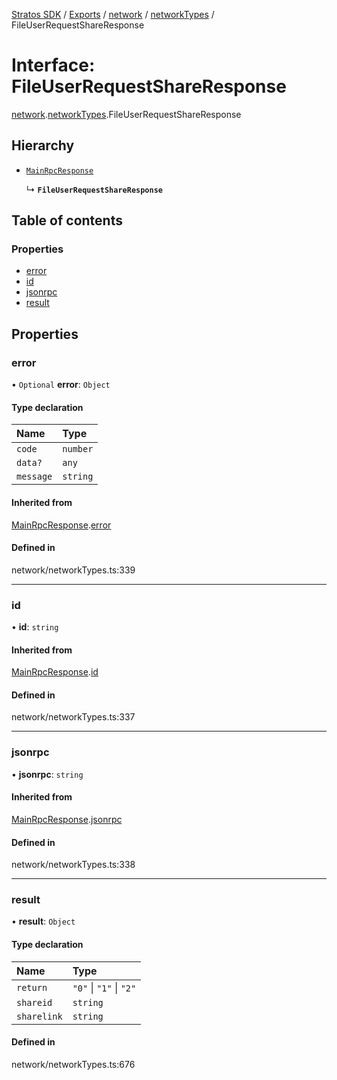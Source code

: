 [Stratos SDK](../README.md) / [Exports](../modules.md) / [network](../modules/network.md) / [networkTypes](../modules/network.networkTypes.md) / FileUserRequestShareResponse

# Interface: FileUserRequestShareResponse

[network](../modules/network.md).[networkTypes](../modules/network.networkTypes.md).FileUserRequestShareResponse

## Hierarchy

- [`MainRpcResponse`](network.networkTypes.MainRpcResponse.md)

  ↳ **`FileUserRequestShareResponse`**

## Table of contents

### Properties

- [error](network.networkTypes.FileUserRequestShareResponse.md#error)
- [id](network.networkTypes.FileUserRequestShareResponse.md#id)
- [jsonrpc](network.networkTypes.FileUserRequestShareResponse.md#jsonrpc)
- [result](network.networkTypes.FileUserRequestShareResponse.md#result)

## Properties

### error

• `Optional` **error**: `Object`

#### Type declaration

| Name | Type |
| :------ | :------ |
| `code` | `number` |
| `data?` | `any` |
| `message` | `string` |

#### Inherited from

[MainRpcResponse](network.networkTypes.MainRpcResponse.md).[error](network.networkTypes.MainRpcResponse.md#error)

#### Defined in

network/networkTypes.ts:339

___

### id

• **id**: `string`

#### Inherited from

[MainRpcResponse](network.networkTypes.MainRpcResponse.md).[id](network.networkTypes.MainRpcResponse.md#id)

#### Defined in

network/networkTypes.ts:337

___

### jsonrpc

• **jsonrpc**: `string`

#### Inherited from

[MainRpcResponse](network.networkTypes.MainRpcResponse.md).[jsonrpc](network.networkTypes.MainRpcResponse.md#jsonrpc)

#### Defined in

network/networkTypes.ts:338

___

### result

• **result**: `Object`

#### Type declaration

| Name | Type |
| :------ | :------ |
| `return` | ``"0"`` \| ``"1"`` \| ``"2"`` |
| `shareid` | `string` |
| `sharelink` | `string` |

#### Defined in

network/networkTypes.ts:676
